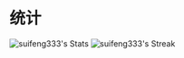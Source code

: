 # 统计
![suifeng333's Stats](https://github-readme-stats.vercel.app/api?username=suifeng333&theme=vue-dark&show_icons=true&hide_border=true&count_private=true)
![suifeng333's Streak](https://github-readme-streak-stats.herokuapp.com/?user=suifeng333&theme=vue-dark&hide_border=true)
